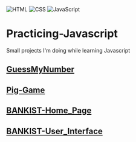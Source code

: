![HTML](https://img.shields.io/badge/HTML5-E34F26?style=for-the-badge&logo=html5&logoColor=white)
![CSS](https://img.shields.io/badge/CSS3-1572B6?style=for-the-badge&logo=css3&logoColor=white)
![JavaScript](https://img.shields.io/badge/JavaScript-F7DF1E?style=for-the-badge&logo=javascript&logoColor=black)

# Practicing-Javascript

Small projects I'm doing while learning Javascript

## [GuessMyNumber](./1_GuessMyNumber/)

## [Pig-Game](./2_Pig-Game/)

## [BANKIST-Home_Page](./3_BANKIST/Home_Page/)

## [BANKIST-User_Interface](./3_BANKIST/User_Intertface/)
